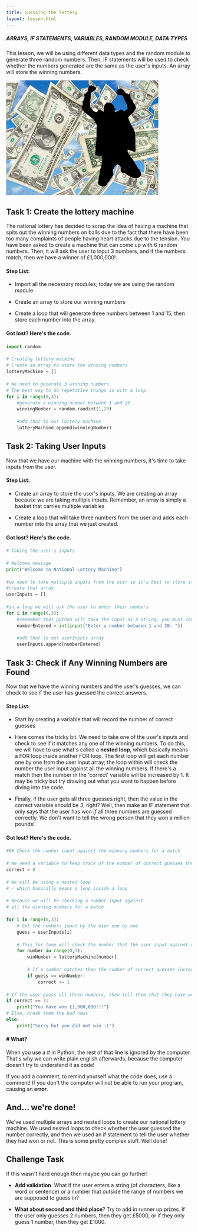 ```yaml
---
title: Guessing the lottery
layout: lesson.html
---
```

##### ARRAYS, IF STATEMENTS, VARIABLES, RANDOM MODULE, DATA TYPES

This lesson, we will be using different data types and the random module to generate three random numbers. Then, IF statements will be used to check whether the numbers generated are the same as the user's inputs. An array will store the winning numbers.

![lottery](images/lottery.jpg)

## Task 1: Create the lottery machine
The national lottery has decided to scrap the idea of having a machine that spits out the winning numbers on balls due to the fact that there have been too many complaints of people having heart attacks due to the tension. You have been asked to create a machine that can come up with 6 random numbers. Then, it will ask the user to input 3 numbers, and if the numbers match, then we have a winner of £1,000,000!.

#### Step List:
* Import all the necessary modules; today we are using the random module

* Create an array to store our winning numbers
* Create a loop that will generate three numbers between 1 and 15; then store each number into the array.


#### Got lost? Here's the code.
```python
import random

# Creating lottery machine
# Create an array to store the winning numbers
lotteryMachine = []

# We need to generate 3 winning numbers.
# The best way to do repetitive things is with a loop.
for i in range(0,3):
    #generate a winning number between 1 and 20
    winningNumber = random.randint(1,20)

    #add that to our lottery machine
    lotteryMachine.append(winningNumber)
```

## Task 2: Taking User Inputs
Now that we have our machine with the winning numbers, it's time to take inputs from the user.

#### Step List:
* Create an array to store the user's inputs. We are creating an array because we are taking multiple inputs. Remember, an array is simply a basket that carries multiple variables

* Create a loop that will take three numbers from the user and adds each number into the array that we just created.


#### Got lost? Here's the code.
```python
# Taking the user's inputs

# Welcome message
print("Welcome to National Lottery Machine")

#we need to take multiple inputs from the user so it's best to store it in another array
#create that array
userInputs = []

#in a loop we will ask the user to enter their numbers
for i in range(0,3):
    #remember that python will take the input as a string, you must convert it to an integer
    numberEntered = int(input("Enter a number between 1 and 20: "))

    #add that to our userInputs array
    userInputs.append(numberEntered)
```

## Task 3: Check if Any Winning Numbers are Found
Now that we have the winning numbers and the user's guesses, we can check to see if the user has guessed the correct answers.

#### Step List:
* Start by creating a variable that will record the number of correct guesses

* Here comes the tricky bit. We need to take one of the user's inputs and check to see if it matches any one of the winning numbers. To do this, we will have to use what's called a **nested loop**, which basically means a FOR loop inside another FOR loop. The first loop will get each number one by one from the user input array; the loop within will check the number the user input against all the winning numbers. If there's a match then the number in the 'correct' variable will be increased by 1. It may be tricky but try drawing out what you want to happen before diving into the code.
* Finally, if the user gets all three guesses right, then the value in the correct variable should be 3, right? Well, then make an IF statement that only says that the user has won *if* all three numbers are guessed correctly. We don't want to tell the wrong person that they won a million pounds!

#### Got lost? Here's the code.
```python
### Check the number input against the winning numbers for a match

# We need a variable to keep track of the number of correct guesses the user makes
correct = 0

# We will be using a nested loop
# - which basically means a loop inside a loop

# Because we will be checking a number input against
# all the winning numbers for a match

for i in range(0,3):
    # Get the numbers input by the user one by one
    guess = userInputs[i]

    # This for loop will check the number that the user input against all the winning numbers
    for number in range(0,3):
        winNumber = lotteryMachine[number]

        # If a number matches then the number of correct guesses increases by 1
        if guess == winNumber:
            correct += 1

# If the user guess all three numbers, then tell them that they have won
if correct == 3:
    print("You have won £1,000,000!!!")
# Else, break them the bad news
else:
    print("Sorry but you did not win :(")
```
#### # What?
When you use a # in Python, the rest of that line is ignored by the computer. That's why we can write plain english afterwards, because the computer doesn't try to understand it as code!

If you add a comment, to remind yourself what the code does, use a comment! If you don't the computer will not be able to run your program, causing an **error**.

## And... we're done!
We've used multiple arrays and nested loops to create our national lottery machine. We used nested loops to check whether the user guessed the number correctly, and then we used an if statement to tell the user whether they had won or not. This is some pretty complex stuff. Well done!

## Challenge Task
If this wasn't hard enough then maybe you can go further!

* **Add validation**. What if the user enters a string (of characters, like a word or sentence) or a number that outside the range of numbers we are supposed to guess in?

* **What about second and third place**? Try to add in runner up prizes. If the user only guesses 2 numbers, then they get £5000, or if they only guess 1 number, then they get £1000.
